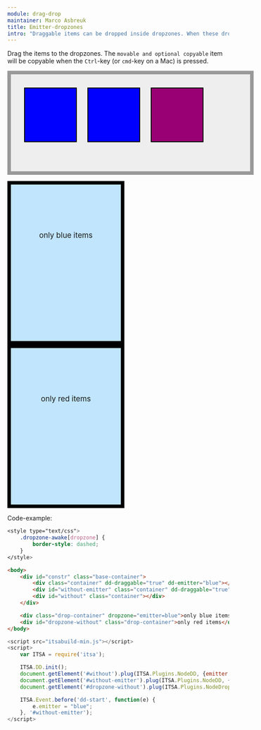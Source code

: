 ```yaml
---
module: drag-drop
maintainer: Marco Asbreuk
title: Emitter-dropzones
intro: "Draggable items can be dropped inside dropzones. When these dronzones are specified with <b>emittername=\"somename\"</b>, then they only accept draggable items with this specified emitterName. The draggable items can be labelled through the attribute <b>dd-emittername=\"somename\"</b> to identify the emitter.<br><br>Both the draggable items as well as dropzones can be setup using javascript as well. This is done with the red-item. The second blue-item gets its emitterName on the fly by subscribing to the dd-start event."
---
```


<style type="text/css">
    .base-container {
        width: 100%;
        height: 180px;
        background-color: #EEE;
        border: solid 8px #999;
        margin-bottom: 1em;
        padding: 20px;
    }
    .container {
        margin: 10px;
        height: 100px;
        width: 100px;
        background-color: #990073;
        border: 2px solid #000;
        display: inline-block;
        *display: inline;
        *zoom: 1;
        color: #FFF;
        text-align: center;
        font-size: 14px;
        line-height: 1.2em;
        padding: 20px 8px 0;
    }
    .drop-container {
        width: 250px;
        height: 250px;
        border: solid 8px #000;
        background-color: #c0e5fd;
        display: inline-block;
        *display: inline;
        *zoom: 1;
        margin-right: 20px;
        text-align: center;
        font-size: 17px;
        padding-top: 105px;
    }
    .container[dd-emitter="blue"] {
        background-color: #00F;
    }
    #without-emitter,
    .container[dd-emitter="blue"] {
        background-color: #00F;
    }
    .container[dd-emitter="red"] {
        background-color: #F00;
    }
    .dropzone-awake[dropzone] {
        border-style: dashed;
    }
</style>

Drag the items to the dropzones. The `movable and optional copyable` item will be copyable when the `Ctrl`-key (or `cmd`-key on a Mac) is pressed.

<div id="constr" class="base-container">
    <div class="container" dd-draggable="true" dd-emitter="blue"></div>
    <div id="without-emitter" class="container" dd-draggable="true"></div>
    <div id="without" class="container"></div>
</div>

<div class="drop-container" dropzone="emitter=blue">only blue items</div>
<div id="dropzone-without" class="drop-container">only red items</div>


<p class="spaced">Code-example:</p>

```css
<style type="text/css">
    .dropzone-awake[dropzone] {
        border-style: dashed;
    }
</style>
```

```html
<body>
    <div id="constr" class="base-container">
        <div class="container" dd-draggable="true" dd-emitter="blue"></div>
        <div id="without-emitter" class="container" dd-draggable="true"></div>
        <div id="without" class="container"></div>
    </div>

    <div class="drop-container" dropzone="emitter=blue">only blue items</div>
    <div id="dropzone-without" class="drop-container">only red items</div>
</body>
```

```js
<script src="itsabuild-min.js"></script>
<script>
    var ITSA = require('itsa');

    ITSA.DD.init();
    document.getElement('#without').plug(ITSA.Plugins.NodeDD, {emitter: 'red'});
    document.getElement('#without-emitter').plug(ITSA.Plugins.NodeDD, {emitter: 'blue'});
    document.getElement('#dropzone-without').plug(ITSA.Plugins.NodeDropzone, {emitter: 'red'});

    ITSA.Event.before('dd-start', function(e) {
        e.emitter = "blue";
    }, '#without-emitter');
</script>
```

<script src="../../dist/itsabuild.js"></script>
<script>
    var ITSA = require('itsa');

    ITSA.DD.init();
    document.getElement('#without').plug(ITSA.Plugins.NodeDD, {emitter: 'red'});
    document.getElement('#without-emitter').plug(ITSA.Plugins.NodeDD, {emitter: 'blue'});
    document.getElement('#dropzone-without').plug(ITSA.Plugins.NodeDropzone, {emitter: 'red'});

    ITSA.Event.before('dd-start', function(e) {
        e.emitter = "blue";
    }, '#without-emitter');
</script>
